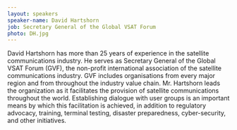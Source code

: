 ```yaml
---
layout: speakers
speaker-name: David Hartshorn
job: Secretary General of the Global VSAT Forum
photo: DH.jpg
---
```

David Hartshorn has more than 25 years of experience in the satellite communications industry. He serves as Secretary General of the Global VSAT Forum (GVF), the non-profit international association of the satellite communications industry. GVF includes organisations from every major region and from throughout the industry value chain. Mr. Hartshorn leads the organization as it facilitates the provision of satellite communications throughout the world. Establishing dialogue with user groups is an important means by which this facilitation is achieved, in addition to regulatory advocacy, training, terminal testing, disaster preparedness, cyber-security, and other initiatives.
